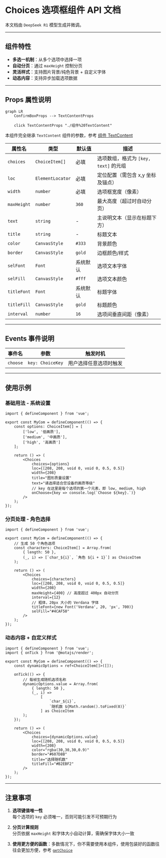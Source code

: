# Choices 选项框组件 API 文档

本文档由 `DeepSeek R1` 模型生成并微调。

---

## 组件特性

-   **多选一机制**：从多个选项中选择一项
-   **自动分页**：通过 `maxHeight` 控制分页
-   **灵活样式**：支持图片背景/纯色背景 + 自定义字体
-   **动态内容**：支持异步加载选项数据

---

## Props 属性说明

```mermaid
graph LR
    ConfirmBoxProps --> TextContentProps

    click TextContentProps "./组件%20TextContent"
```

本组件完全继承 `TextContent` 组件的参数，参考 [组件 TextContent](./组件%20TextContent.md)

| 属性名      | 类型             | 默认值   | 描述                                  |
| ----------- | ---------------- | -------- | ------------------------------------- |
| `choices`   | `ChoiceItem[]`   | 必填     | 选项数组，格式为 `[key, text]` 的元组 |
| `loc`       | `ElementLocator` | 必填     | 定位配置（需包含 x,y 坐标及锚点）     |
| `width`     | `number`         | 必填     | 选项框宽度（像素）                    |
| `maxHeight` | `number`         | `360`    | 最大高度（超过时自动分页）            |
| `text`      | `string`         | -        | 主说明文本（显示在标题下方）          |
| `title`     | `string`         | -        | 标题文本                              |
| `color`     | `CanvasStyle`    | `#333`   | 背景颜色                              |
| `border`    | `CanvasStyle`    | `gold`   | 边框颜色/样式                         |
| `selFont`   | `Font`           | 系统默认 | 选项文本字体                          |
| `selFill`   | `CanvasStyle`    | `#fff`   | 选项文本颜色                          |
| `titleFont` | `Font`           | 系统默认 | 标题字体                              |
| `titleFill` | `CanvasStyle`    | `gold`   | 标题颜色                              |
| `interval`  | `number`         | `16`     | 选项间垂直间距（像素）                |

---

## Events 事件说明

| 事件名   | 参数             | 触发时机               |
| -------- | ---------------- | ---------------------- |
| `choose` | `key: ChoiceKey` | 用户选择任意选项时触发 |

---

## 使用示例

### 基础用法 - 系统设置

```tsx
import { defineComponent } from 'vue';

export const MyCom = defineComponent(() => {
    const options: ChoiceItem[] = [
        ['low', '低画质'],
        ['medium', '中画质'],
        ['high', '高画质']
    ];

    return () => (
        <Choices
            choices={options}
            loc={[208, 208, void 0, void 0, 0.5, 0.5]}
            width={208}
            title="图形质量设置"
            text="请选择适合您设备的画质等级"
            // key 在这里是每个选项的第一个元素，即 low, medium, high
            onChoose={key => console.log(`Choose ${key}.`)}
        />
    );
});
```

### 分页处理 - 角色选择

```tsx
import { defineComponent } from 'vue';

export const MyCom = defineComponent(() => {
    // 生成 50 个角色选项
    const characters: ChoiceItem[] = Array.from(
        { length: 50 },
        (_, i) => [`char_${i}`, `角色 ${i + 1}`] as ChoiceItem
    );

    return () => (
        <Choices
            choices={characters}
            loc={[208, 208, void 0, void 0, 0.5, 0.5]}
            width={208}
            maxHeight={400} // 高度超过 400px 自动分页
            interval={12}
            // 粗体，20px 大小的 Verdana 字体
            titleFont={new Font('Verdana', 20, 'px', 700)}
            selFill="#4CAF50"
        />
    );
});
```

### 动态内容 + 自定义样式

```tsx
import { defineComponent } from 'vue';
import { onTick } from '@motajs/render';

export const MyCom = defineComponent(() => {
    const dynamicOptions = ref<ChoiceItem[]>([]);

    onTick(() => {
        // 每帧生成随机选项名称
        dynamicOptions.value = Array.from(
            { length: 50 },
            (_, i) =>
                [
                    `char_${i}`,
                    `随机数 ${Math.random().toFixed(8)}`
                ] as ChoiceItem
        );
    });

    return () => (
        <Choices
            choices={dynamicOptions.value}
            loc={[208, 208, void 0, void 0, 0.5, 0.5]}
            width={208}
            color="rgba(30,30,30,0.9)"
            border="#607D8B"
            title="选择随机数"
            titleFill="#B2EBF2"
        />
    );
});
```

---

## 注意事项

1. **选项键值唯一性**  
   每个选项的 `key` 必须唯一，否则可能引发不可预期行为

2. **分页计算规则**  
   分页依据 `maxHeight` 和字体大小自动计算，需确保字体大小一致

3. **使用更方便的函数**：多数情况下，你不需要使用本组件，使用包装好的函数往往会更加方便，参考 [`getChoice`](./functions.md#getchoice)
